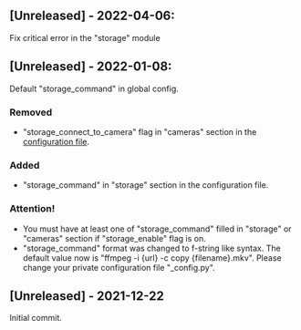 ## [Unreleased] - 2022-04-06:

Fix critical error in the "storage" module

## [Unreleased] - 2022-01-08:

Default "storage_command" in global config.

### Removed
- "storage_connect_to_camera" flag in "cameras" section in the [configuration file](https://github.com/vladpen/python-rtsp-server/blob/main/config-exapmle.py).

### Added
- "storage_command" in "storage" section in the configuration file.

### Attention!
- You must have at least one of "storage_command" filled in "storage" or "cameras" section if "storage_enable" flag is on.
- "storage_command" format was changed to f-string like syntax. The default value now is "ffmpeg -i {url} -c copy {filename}.mkv".
Please change your private configuration file "_config.py".

## [Unreleased] - 2021-12-22

Initial commit.
